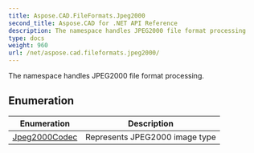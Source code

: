 ```yaml
---
title: Aspose.CAD.FileFormats.Jpeg2000
second_title: Aspose.CAD for .NET API Reference
description: The namespace handles JPEG2000 file format processing
type: docs
weight: 960
url: /net/aspose.cad.fileformats.jpeg2000/
---
```

The namespace handles JPEG2000 file format processing.

## Enumeration

| Enumeration | Description |
| --- | --- |
| [Jpeg2000Codec](./jpeg2000codec/) | Represents JPEG2000 image type |



